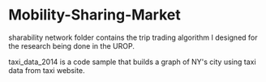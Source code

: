# Mobility-Sharing-Market
sharability network folder contains the trip trading algorithm I designed for the research being done in the UROP.

taxi_data_2014 is a code sample that builds a graph of NY's city using taxi data from taxi website. 
